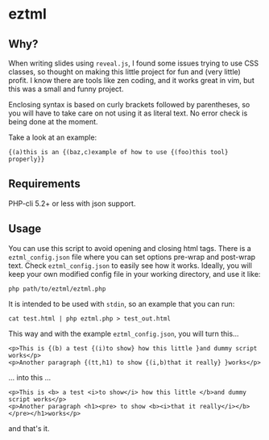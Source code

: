 # eztml

## Why?

When writing slides using `reveal.js`, I found some issues trying to use CSS classes, so
thought on making this little project for fun and (very little) profit. I know there are tools like
zen coding, and it works great in vim, but this was a small and funny project.

Enclosing syntax is based on curly brackets followed by parentheses, so you will have to take care on
not using it as literal text. No error check is being done at the moment.

Take a look at an example:

```
{(a)this is an {(baz,c)example of how to use {(foo)this tool} properly}}
```

## Requirements

PHP-cli 5.2+ or less with json support.

## Usage

You can use this script to avoid opening and closing html tags. There is a `eztml_config.json` file where you can
set options pre-wrap and post-wrap text. Check `eztml_config.json` to easily see how it works. Ideally, you will
keep your own modified config file in your working directory, and use it like:

```
php path/to/eztml/eztml.php
```

It is intended to be used with `stdin`, so an example that you can run:

```
cat test.html | php eztml.php > test_out.html
```

This way and with the example `eztml_config.json`, you will turn this...

```
<p>This is {(b) a test {(i)to show} how this little }and dummy script works</p>
<p>Another paragraph {(tt,h1) to show {(i,b)that it really} }works</p>
```

... into this ...

```
<p>This is <b> a test <i>to show</i> how this little </b>and dummy script works</p>
<p>Another paragraph <h1><pre> to show <b><i>that it really</i></b> </pre></h1>works</p>
```

and that's it.
